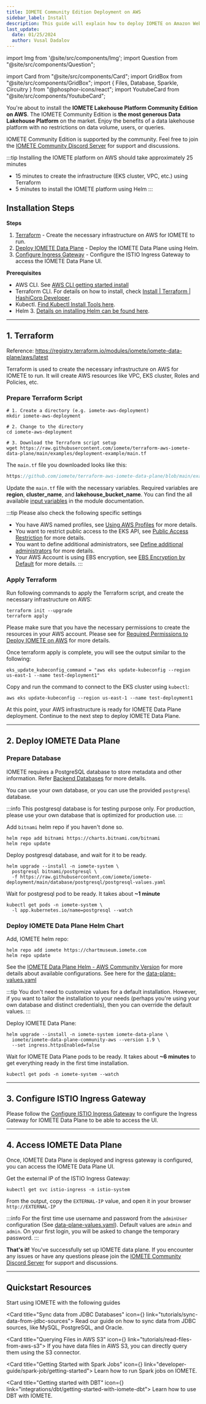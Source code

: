 ```yaml
---
title: IOMETE Community Edition Deployment on AWS
sidebar_label: Install
description: This guide will explain how to deploy IOMETE on Amazon Web Services using the AWS CLI and Terraform command line tools
last_update:
  date: 01/25/2024
  author: Vusal Dadalov
---
```


import Img from '@site/src/components/Img';
import Question from "@site/src/components/Question";

import Card from "@site/src/components/Card";
import GridBox from "@site/src/components/GridBox";
import { Files, Database, Sparkle, Circuitry } from "@phosphor-icons/react";
import YoutubeCard from "@site/src/components/YoutubeCard";

You're about to install the **IOMETE Lakehouse Platform Community Edition on AWS**. The IOMETE Community Edition is **the most generous Data Lakehouse Platform** on the market. Enjoy the benefits of a data lakehouse platform with no
restrictions on data volume, users, or queries.

IOMETE Community Edition is supported by the community. Feel free to join
the [IOMETE Community Discord Server](https://discord.gg/26GeyJx3Ut) for support and discussions.

:::tip Installing the IOMETE platform on AWS should take approximately 25 minutes

- 15 minutes to create the infrastructure (EKS cluster, VPC, etc.) using Terraform
- 5 minutes to install the IOMETE platform using Helm
  :::

<YoutubeCard link="https://www.youtube.com/embed/gNtZrnKNg4Y" title="Install IOMETE Community Edition on AWS: Free Data Lakehouse Tutorial" />

## Installation Steps

**Steps**

1. [Terraform](#1-terraform) - Create the necessary infrastructure on AWS for IOMETE to run.
2. [Deploy IOMETE Data Plane](#2-deploy-iomete-data-plane) - Deploy the IOMETE Data Plane using Helm.
3. [Configure Ingress Gateway](#3-configure-istio-ingress-gateway) - Configure the ISTIO Ingress Gateway to access the
   IOMETE Data Plane UI.

**Prerequisites**

- AWS CLI.
  See [AWS CLI getting started install](https://docs.aws.amazon.com/cli/latest/userguide/getting-started-install.html)
- Terraform CLI. For details on how to install,
  check [Install | Terraform | HashiCorp Developer](https://developer.hashicorp.com/terraform/install).
- Kubectl. [Find Kubectl Install Tools here](https://kubernetes.io/docs/tasks/tools/).
- Helm 3. [Details on installing Helm can be found here](https://helm.sh/docs/intro/install/).

---

## 1. Terraform

Reference: https://registry.terraform.io/modules/iomete/iomete-data-plane/aws/latest

Terraform is used to create the necessary infrastructure on AWS for IOMETE to run. It will create AWS resources like
VPC, EKS cluster, Roles and Policies, etc.

### Prepare Terraform Script

```shell
# 1. Create a directory (e.g. iomete-aws-deployment)
mkdir iomete-aws-deployment

# 2. Change to the directory
cd iomete-aws-deployment

# 3. Download the Terraform script setup
wget https://raw.githubusercontent.com/iomete/terraform-aws-iomete-data-plane/main/examples/deployment-example/main.tf
```

The `main.tf` file you downloaded looks like this:

```js reference showLineNumbers title="main.tf"
https://github.com/iomete/terraform-aws-iomete-data-plane/blob/main/examples/deployment-example/main.tf
```

Update the `main.tf` file with the necessary variables.
Required variables are **region**, **cluster_name**, and **lakehouse_bucket_name**.
You can find the all
available [input variables](https://registry.terraform.io/modules/iomete/iomete-data-plane/aws/latest?tab=inputs) in the
module documentation.

:::tip Please also check the following specific settings

- You have AWS named profiles, see [Using AWS Profiles](aws-advanced-settings#using-aws-profiles) for more details.
- You want to restrict public access to the EKS API,
  see [Public Access Restriction](aws-advanced-settings#public-access-restriction) for more details.
- You want to define additional administrators,
  see [Define additional administrators](aws-advanced-settings#define-additional-administrators) for more details.
- Your AWS Account is using EBS encryption,
  see [EBS Encryption by Default](aws-advanced-settings#ebs-encryption-by-default) for more details.
  :::

### Apply Terraform

Run following commands to apply the Terraform script, and create the necessary infrastructure on AWS:

```shell showLineNumbers
terraform init --upgrade
terraform apply
```

Please make sure that you have the necessary permissions to create the resources in your AWS account. Please see
for [Required Permissions to Deploy IOMETE on AWS](permissions) for more details.

Once terraform apply is complete, you will see the output similar to the following:

```shell showLineNumbers
eks_update_kubeconfig_command = "aws eks update-kubeconfig --region us-east-1 --name test-deployment1"
```

Copy and run the command to connect to the EKS cluster using `kubectl`:

```shell showLineNumbers
aws eks update-kubeconfig --region us-east-1 --name test-deployment1
```

At this point, your AWS infrastructure is ready for IOMETE Data Plane deployment. Continue to the next step to deploy
IOMETE Data Plane.

---

## 2. Deploy IOMETE Data Plane

### Prepare Database

IOMETE requires a PostgreSQL database to store metadata and other information. Refer [Backend Databases](/deployment/backend-databases) for more details. 

You can use your own database, or you can use the provided `postgresql` database. 

:::info
This postgresql database is for testing purpose only. For production, please use your own database that is optimized for production use.
:::

Add `bitnami` helm repo if you haven't done so.

```shell showLineNumbers
helm repo add bitnami https://charts.bitnami.com/bitnami
helm repo update
```

Deploy postgresql database, and wait for it to be ready.

```shell
helm upgrade --install -n iomete-system \
  postgresql bitnami/postgresql \
  -f https://raw.githubusercontent.com/iomete/iomete-deployment/main/database/postgresql/postgresql-values.yaml 
```

Wait for postgresql pod to be ready. It takes about **~1 minute**

```shell
kubectl get pods -n iomete-system \
  -l app.kubernetes.io/name=postgresql --watch
```

### Deploy IOMETE Data Plane Helm Chart

Add, IOMETE helm repo:

```shell
helm repo add iomete https://chartmuseum.iomete.com
helm repo update
```

See
the [IOMETE Data Plane Helm - AWS Community Version](https://github.com/iomete/iomete-deployment/blob/main/aws/data-plane-helm/readme.md)
for more details about available configurations.
See here for
the [data-plane-values.yaml](https://github.com/iomete/iomete-deployment/blob/main/aws/data-plane-helm/data-plane-values.yaml)

:::tip
You don't need to customize values for a default installation. However, if you want to tailor the installation to your
needs (perhaps you're using your own database and distinct credentials), then you can override the default values.
:::

Deploy IOMETE Data Plane:

```shell
helm upgrade --install -n iomete-system iomete-data-plane \
  iomete/iomete-data-plane-community-aws --version 1.9 \
  --set ingress.httpsEnabled=false
```

Wait for IOMETE Data Plane pods to be ready. It takes about **~6 minutes** to get everything ready in the first time
installation.

```shell
kubectl get pods -n iomete-system --watch
```

---

## 3. Configure ISTIO Ingress Gateway

Please follow the [Configure ISTIO Ingress Gateway](/deployment/configure-ingress) to configure the Ingress Gateway for
IOMETE Data Plane to be able to access the UI.


---

## 4. Access IOMETE Data Plane

Once, IOMETE Data Plane is deployed and ingress gateway is configured, you can access the IOMETE Data Plane UI.

Get the external IP of the ISTIO Ingress Gateway:
```shell
kubectl get svc istio-ingress -n istio-system
```

From the output, copy the `EXTERNAL-IP` value, and open it in your browser `http://EXTERNAL-IP`

:::info
For the first time use username and password from the `adminUser` configuration (See [data-plane-values.yaml](https://github.com/iomete/iomete-deployment/blob/main/aws/data-plane-helm/data-plane-values.yaml)). Default values
are `admin` and `admin`. On your first login, you will be asked to change the temporary password.
:::

**That's it!** You've successfully set up IOMETE data plane. If you encounter any issues or have any questions
please join the [IOMETE Community Discord Server](https://discord.gg/26GeyJx3Ut) for support and discussions.


---
## Quickstart Resources

Start using IOMETE with the following guides

<GridBox>

<Card title="Sync data from JDBC Databases" icon={<Database />} link="tutorials/sync-data-from-jdbc-sources">
Read our guide on how to sync data from JDBC sources, like MySQL, PostgreSQL, and Oracle.
</Card>

<Card title="Querying Files in AWS S3" icon={<Files />} link="tutorials/read-files-from-aws-s3">
If you have data files in AWS S3, you can directly query them using the S3 connector.
</Card>

<Card title="Getting Started with Spark Jobs" icon={<Sparkle />} link="developer-guide/spark-job/getting-started">
Learn how to run Spark jobs on IOMETE.
</Card>

<Card title="Getting started with DBT" icon={<Circuitry />} link="integrations/dbt/getting-started-with-iomete-dbt">
Learn how to use DBT with IOMETE.
</Card>

</GridBox>
